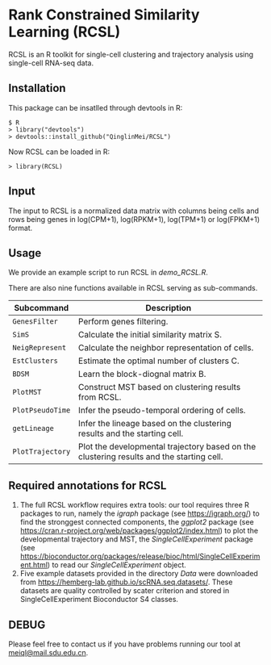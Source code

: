 # Rank Constrained Similarity Learning (RCSL)
RCSL is an R toolkit for single-cell clustering and trajectory analysis using single-cell RNA-seq data.

## Installation
This package can be insatlled through devtools in R:
```{r}
$ R
> library("devtools")
> devtools::install_github("QinglinMei/RCSL")
```
Now RCSL can be loaded in R:
```{r}
> library(RCSL)
```
## Input

The input to RCSL is a normalized data matrix with columns being cells and rows being genes in log(CPM+1), log(RPKM+1), log(TPM+1) or log(FPKM+1) format. 

## Usage

We provide an example script to run RCSL in *demo_RCSL.R*. 

There are also nine functions available in RCSL serving as sub-commands.

Subcommand | Description
-----------|----------
`GenesFilter` | Perform genes filtering.
`SimS` | Calculate the initial similarity matrix S.
`NeigRepresent` | Calculate the neighbor representation of cells.
`EstClusters` | Estimate the optimal number of clusters C.
`BDSM` | Learn the block-diognal matrix B.
`PlotMST` | Construct MST based on clustering results from RCSL.
`PlotPseudoTime` | Infer the pseudo-temporal ordering of cells.
`getLineage` | Infer the lineage based on the clustering results and the starting cell.
`PlotTrajectory` | Plot the developmental trajectory based on the clustering results and the starting cell.

## Required annotations for RCSL

1) The full RCSL workflow requires extra tools: our tool requires three R packages to run, namely the *igraph* package (see https://igraph.org/) to find the stronggest connected components, the *ggplot2* package (see https://cran.r-project.org/web/packages/ggplot2/index.html) to plot the developmental trajectory and MST, the *SingleCellExperiment* package (see https://bioconductor.org/packages/release/bioc/html/SingleCellExperiment.html) to read our *SingleCellExperiment* object.
2) Five example datasets provided in the directory *Data* were downloaded from https://hemberg-lab.github.io/scRNA.seq.datasets/. These datasets are quality controlled by scater criterion and stored in SingleCellExperiment Bioconductor S4 classes.


## DEBUG

Please feel free to contact us if you have problems running our tool at meiql@mail.sdu.edu.cn.




